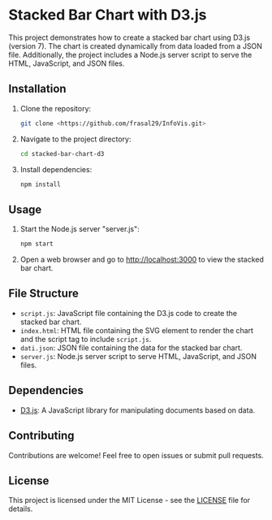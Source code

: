 # Stacked Bar Chart with D3.js

This project demonstrates how to create a stacked bar chart using D3.js (version 7). The chart is created dynamically from data loaded from a JSON file. Additionally, the project includes a Node.js server script to serve the HTML, JavaScript, and JSON files.

## Installation

1. Clone the repository:

    ```bash
    git clone <https://github.com/frasal29/InfoVis.git>
    ```

2. Navigate to the project directory:

    ```bash
    cd stacked-bar-chart-d3
    ```

3. Install dependencies:

    ```bash
    npm install
    ```

## Usage

1. Start the Node.js server "server.js":

    ```bash
    npm start
    ```

2. Open a web browser and go to [http://localhost:3000](http://localhost:3000) to view the stacked bar chart.

## File Structure

- `script.js`: JavaScript file containing the D3.js code to create the stacked bar chart.
- `index.html`: HTML file containing the SVG element to render the chart and the script tag to include `script.js`.
- `dati.json`: JSON file containing the data for the stacked bar chart.
- `server.js`: Node.js server script to serve HTML, JavaScript, and JSON files.

## Dependencies

- [D3.js](https://d3js.org/): A JavaScript library for manipulating documents based on data.

## Contributing

Contributions are welcome! Feel free to open issues or submit pull requests.

## License

This project is licensed under the MIT License - see the [LICENSE](LICENSE) file for details.
